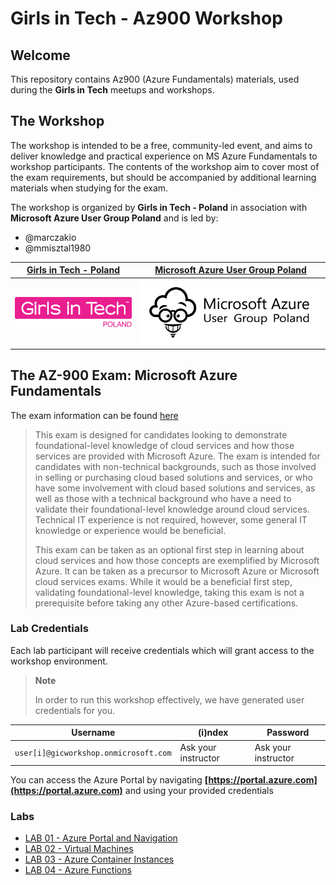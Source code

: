# Girls in Tech - Az900 Workshop

## Welcome
This repository contains Az900 (Azure Fundamentals) materials, used during the **Girls in Tech** meetups and workshops.

## The Workshop

The workshop is intended to be a free, community-led event, and aims to deliver knowledge and practical experience on MS Azure Fundamentals to workshop participants. The contents of the workshop aim to cover most of the exam requirements, but should be accompanied by additional learning materials when studying for the exam.

The workshop is organized by **Girls in Tech - Poland** in association with **Microsoft Azure User Group Poland** and is led by:
- @marczakio
- @mmisztal1980

|[Girls in Tech - Poland](https://poland.girlsintech.org/) |[Microsoft Azure User Group Poland](https://www.facebook.com/groups/azureugpl/) |
|-|-|
![gitpl](./img/girls-in-tech-poland.png) | ![maugp](./img/maugp.png)

## The AZ-900 Exam: Microsoft Azure Fundamentals

The exam information can be found [here](https://docs.microsoft.com/en-us/learn/certifications/exams/az-900)

>This exam is designed for candidates looking to demonstrate foundational-level knowledge of cloud services and how those services are provided with Microsoft Azure. The exam is intended for candidates with non-technical backgrounds, such as those involved in selling or purchasing cloud based solutions and services, or who have some involvement with cloud based solutions and services, as well as those with a technical background who have a need to validate their foundational-level knowledge around cloud services. Technical IT experience is not required, however, some general IT knowledge or experience would be beneficial.
>
> This exam can be taken as an optional first step in learning about cloud services and how those concepts are exemplified by Microsoft Azure. It can be taken as a precursor to Microsoft Azure or Microsoft cloud services exams. While it would be a beneficial first step, validating foundational-level knowledge, taking this exam is not a prerequisite before taking any other Azure-based certifications.

### Lab Credentials

Each lab participant will receive credentials which will grant access to the workshop environment.

> **Note**
>
> In order to run this workshop effectively, we have generated user credentials for you.

| Username                              | (i)ndex             | Password            |
| ------------------------------------- | ------------------- | ------------------- |
| `user[i]@gicworkshop.onmicrosoft.com` | Ask your instructor | Ask your instructor |

You can access the Azure Portal by navigating **[https://portal.azure.com](https://portal.azure.com)** and using your provided credentials

### Labs

* [LAB 01 - Azure Portal and Navigation](/Lab01%20-%20Azure%20Portal%20Navigation) 
* [LAB 02 - Virtual Machines](/Lab02%20-%20Virtual%20Machines)
* [LAB 03 - Azure Container Instances](/Lab03%20-%20Azure%20Container%20Instances)
* [LAB 04 - Azure Functions](/Lab04%20-%20Azure%20Functions)